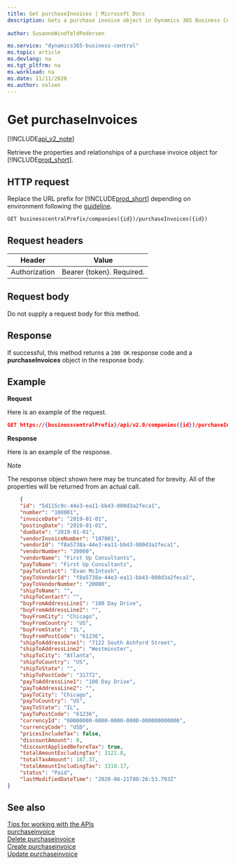 ```yaml
---
title: Get purchaseInvoices | Microsoft Docs
description: Gets a purchase invoice object in Dynamics 365 Business Central.
 
author: SusanneWindfeldPedersen

ms.service: "dynamics365-business-central"
ms.topic: article
ms.devlang: na
ms.tgt_pltfrm: na
ms.workload: na
ms.date: 11/11/2020
ms.author: solsen
---
```


# Get purchaseInvoices

[!INCLUDE[api_v2_note](../../includes/api_v2_note.md)]

Retrieve the properties and relationships of a purchase invoice object for [!INCLUDE[prod_short](../../../includes/prod_short.md)].

## HTTP request
Replace the URL prefix for [!INCLUDE[prod_short](../../../includes/prod_short.md)] depending on environment following the [guideline](../../v2.0/endpoints-apis-for-dynamics.md).

```
GET businesscentralPrefix/companies({id})/purchaseInvoices({id})
```

## Request headers

|Header         |Value                     |
|---------------|--------------------------|
|Authorization  |Bearer {token}. Required. |

## Request body
Do not supply a request body for this method.

## Response
If successful, this method returns a ```200 OK``` response code and a **purchaseInvoices** object in the response body.

## Example

**Request**

Here is an example of the request.
```json
GET https://{businesscentralPrefix}/api/v2.0/companies({id})/purchaseInvoices({id})
```

**Response**

Here is an example of the response. 

> [!NOTE]  
>   The response object shown here may be truncated for brevity. All of the properties will be returned from an actual call.

```json
    {
    "id": "5d115c9c-44e3-ea11-bb43-000d3a2feca1",
    "number": "108001",
    "invoiceDate": "2019-01-01",
    "postingDate": "2019-01-01",
    "dueDate": "2019-01-01",
    "vendorInvoiceNumber": "107001",
    "vendorId": "f8a5738a-44e3-ea11-bb43-000d3a2feca1",
    "vendorNumber": "20000",
    "vendorName": "First Up Consultants",
    "payToName": "First Up Consultants",
    "payToContact": "Evan McIntosh",
    "payToVendorId": "f8a5738a-44e3-ea11-bb43-000d3a2feca1",
    "payToVendorNumber": "20000",
    "shipToName": "",
    "shipToContact": "",
    "buyFromAddressLine1": "100 Day Drive",
    "buyFromAddressLine2": "",
    "buyFromCity": "Chicago",
    "buyFromCountry": "US",
    "buyFromState": "IL",
    "buyFromPostCode": "61236",
    "shipToAddressLine1": "7122 South Ashford Street",
    "shipToAddressLine2": "Westminster",
    "shipToCity": "Atlanta",
    "shipToCountry": "US",
    "shipToState": "",
    "shipToPostCode": "31772",
    "payToAddressLine1": "100 Day Drive",
    "payToAddressLine2": "",
    "payToCity": "Chicago",
    "payToCountry": "US",
    "payToState": "IL",
    "payToPostCode": "61236",
    "currencyId": "00000000-0000-0000-0000-000000000000",
    "currencyCode": "USD",
    "pricesIncludeTax": false,
    "discountAmount": 0,
    "discountAppliedBeforeTax": true,
    "totalAmountExcludingTax": 3122.8,
    "totalTaxAmount": 187.37,
    "totalAmountIncludingTax": 3310.17,
    "status": "Paid",
    "lastModifiedDateTime": "2020-08-21T00:26:53.793Z"
}
```

## See also
[Tips for working with the APIs](/dynamics365/business-central/dev-itpro/developer/devenv-connect-apps-tips)    
[purchaseinvoice](../resources/dynamics_purchaseinvoice.md)    
[Delete purchaseinvoice](dynamics_purchaseinvoice_Delete.md)    
[Create purchaseinvoice](dynamics_purchaseinvoice_Create.md)    
[Update purchaseinvoice](dynamics_purchaseinvoice_Update.md)    
